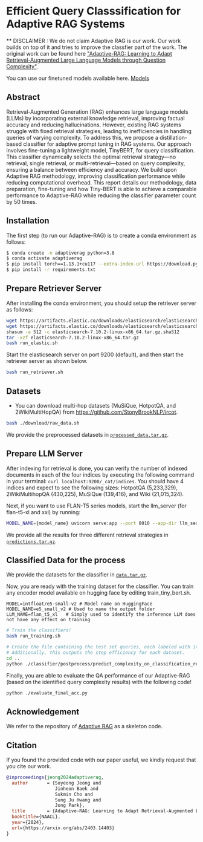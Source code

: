 # Efficient Query Classsification for Adaptive RAG Systems
** DISCLAIMER : We do not claim Adaptive RAG is our work. Our work builds on top of it and tries to improve the classfier part of the work. The original work can be found here ["Adaptive-RAG: Learning to Adapt Retrieval-Augmented Large Language Models through Question Complexity"](https://arxiv.org/pdf/2403.14403.pdf).

You can use our finetuned models available here. [Models](https://drive.google.com/drive/folders/1keXs-QDbTe1Q1DznngIvItBpBkRkHv5t?usp=sharing)

## Abstract
Retrieval-Augmented Generation (RAG) enhances large language models (LLMs) by incorporating external knowledge retrieval, improving factual accuracy and reducing hallucinations. However, existing RAG systems struggle with fixed retrieval strategies, leading to inefficiencies in handling queries of varying complexity. To address this, we propose a distillation-based classifier for adaptive prompt tuning in RAG systems. Our approach involves fine-tuning a lightweight model, TinyBERT, for query classification. This classifier dynamically selects the optimal retrieval strategy—no retrieval, single retrieval, or multi-retrieval—based on query complexity, ensuring a balance between efficiency and accuracy. We build upon Adaptive RAG methodology, improving classification performance while reducing computational overhead. This report details our methodology, data preparation, fine-tuning and how Tiny-BERT is able to achieve a comparable performance to Adaptive-RAG while reducing the classifier parameter count by 50 times.

## Installation
The first step (to run our Adaptive-RAG) is to create a conda environment as follows:
```bash
$ conda create -n adaptiverag python=3.8
$ conda activate adaptiverag
$ pip install torch==1.13.1+cu117 --extra-index-url https://download.pytorch.org/whl/cu117
$ pip install -r requirements.txt
```

## Prepare Retriever Server
After installing the conda environment, you should setup the retriever server as follows:
```bash
wget https://artifacts.elastic.co/downloads/elasticsearch/elasticsearch-7.10.2-linux-x86_64.tar.gz
wget https://artifacts.elastic.co/downloads/elasticsearch/elasticsearch-7.10.2-linux-x86_64.tar.gz.sha512
shasum -a 512 -c elasticsearch-7.10.2-linux-x86_64.tar.gz.sha512
tar -xzf elasticsearch-7.10.2-linux-x86_64.tar.gz
bash run_elastic.sh
```

Start the elasticsearch server on port 9200 (default), and then start the retriever server as shown below.
```bash
bash run_retriever.sh
```

## Datasets
* You can download multi-hop datasets (MuSiQue, HotpotQA, and 2WikiMultiHopQA) from https://github.com/StonyBrookNLP/ircot.
```bash
bash ./download/raw_data.sh
```
We provide the preprocessed datasets in [`processed_data.tar.gz`](./processed_data.tar.gz).

## Prepare LLM Server
After indexing for retrieval is done, you can verify the number of indexed documents in each of the four indices by executing the following command in your terminal: `curl localhost:9200/_cat/indices`. You should have 4 indices and expect to see the following sizes: HotpotQA (5,233,329), 2WikiMultihopQA (430,225), MuSiQue (139,416), and Wiki (21,015,324).

Next, if you want to use FLAN-T5 series models, start the llm_server (for flan-t5-xl and xxl) by running:
```bash
MODEL_NAME={model_name} uvicorn serve:app --port 8010 --app-dir llm_server # model_name: flan-t5-xxl, flan-t5-xl
```

We provide all the results for three different retrieval strategies in [`predictions.tar.gz`](./predictions.tar.gz).

## Classified Data for the process
We provide the datasets for the classifier in [`data.tar.gz`](./data.tar.gz).

Now, you are ready with the training dataset for the classifier. 
You can train any encoder model available on hugging face by editing train_tiny_bert.sh.
```
MODEL=intfloat/e5-small-v2 # Model name on HuggingFace
MODEL_NAME=e5_small_v2 # Used to name the output folder
LLM_NAME=flan_t5_xl   # Simply used to identify the inference LLM does not have any effect on training
```
```bash
# Train the classifiers!
bash run_training.sh

# Create the file containing the test set queries, each labeled with its classified query complexity.
# Additionally, this outputs the step efficiency for each dataset.
cd ..
python ./classifier/postprocess/predict_complexity_on_classification_results.py flan_t5_xl
```

Finally, you are able to evaluate the QA performance of our Adaptive-RAG (based on the identified query complexity results) with the following code!
```bash
python ./evaluate_final_acc.py
```

## Acknowledgement
We refer to the repository of [Adaptive RAG](https://github.com/starsuzi/Adaptive-RAG) as a skeleton code.

## Citation
If you found the provided code with our paper useful, we kindly request that you cite our work.
```BibTex
@inproceedings{jeong2024adaptiverag,
  author       = {Soyeong Jeong and
                  Jinheon Baek and
                  Sukmin Cho and
                  Sung Ju Hwang and
                  Jong Park},
  title        = {Adaptive-RAG: Learning to Adapt Retrieval-Augmented Large Language Models through Question Complexity},
  booktitle={NAACL},
  year={2024},
  url={https://arxiv.org/abs/2403.14403}
}
```
